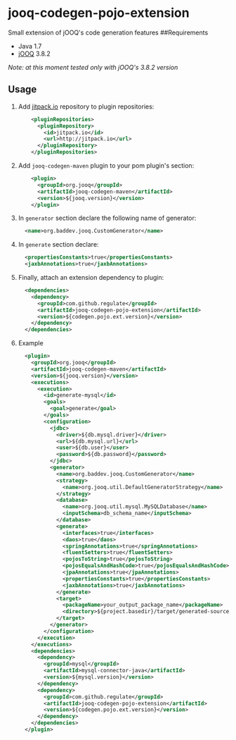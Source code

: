 # jooq-codegen-pojo-extension
Small extension of jOOQ's code generation features
##Requirements
* Java 1.7
* [jOOQ](http://www.jooq.org/) 3.8.2

*Note: at this moment tested only with jOOQ's 3.8.2 version*

## Usage
1. Add [jitpack.io](https://jitpack.io) repository to plugin repositories:

    ```xml
        <pluginRepositories>
          <pluginRepository>
            <id>jitpack.io</id>
            <url>http://jitpack.io</url>
          </pluginRepository>
        </pluginRepositories>
    ```

2. Add `jooq-codegen-maven` plugin to your pom plugin's section:

    ```xml
        <plugin>
          <groupId>org.jooq</groupId>
          <artifactId>jooq-codegen-maven</artifactId>
          <version>${jooq.version}</version>
        </plugin>
    ```

3. In `generator` section declare the following name of generator:

    ```xml
      <name>org.baddev.jooq.CustomGenerator</name>
    ```

3. In `generate` section declare:

    ```xml
      <propertiesConstants>true</propertiesConstants>
      <jaxbAnnotations>true</jaxbAnnotations>
    ```

4. Finally, attach an extension dependency to plugin:

    ```xml
      <dependencies>
        <dependency>
          <groupId>com.github.regulate</groupId>
          <artifactId>jooq-codegen-pojo-extension</artifactId>
          <version>${codegen.pojo.ext.version}</version>
        </dependency>
      </dependencies>
    ```

5. Example

    ```xml
      <plugin>
        <groupId>org.jooq</groupId>
        <artifactId>jooq-codegen-maven</artifactId>
        <version>${jooq.version}</version>
        <executions>
          <execution>
            <id>generate-mysql</id>
            <goals>
              <goal>generate</goal>
            </goals>
            <configuration>
              <jdbc>
                <driver>${db.mysql.driver}</driver>
                <url>${db.mysql.url}</url>
                <user>${db.user}</user>
                <password>${db.password}</password>
              </jdbc>
              <generator>
                <name>org.baddev.jooq.CustomGenerator</name>
                <strategy>
                  <name>org.jooq.util.DefaultGeneratorStrategy</name>
                </strategy>
                <database>
                  <name>org.jooq.util.mysql.MySQLDatabase</name>
                  <inputSchema>db_schema_name</inputSchema>
                </database>
                <generate>
                  <interfaces>true</interfaces>
                  <daos>true</daos>
                  <springAnnotations>true</springAnnotations>
                  <fluentSetters>true</fluentSetters>
                  <pojosToString>true</pojosToString>
                  <pojosEqualsAndHashCode>true</pojosEqualsAndHashCode>
                  <jpaAnnotations>true</jpaAnnotations>
                  <propertiesConstants>true</propertiesConstants>
                  <jaxbAnnotations>true</jaxbAnnotations>
                </generate>
                <target>
                  <packageName>your_output_package_name</packageName>
                  <directory>${project.basedir}/target/generated-sources/jooq</directory>
                </target>
              </generator>
            </configuration>
          </execution>
        </executions>
        <dependencies>
          <dependency>
            <groupId>mysql</groupId>
            <artifactId>mysql-connector-java</artifactId>
            <version>${mysql.version}</version>
          </dependency>
          <dependency>
            <groupId>com.github.regulate</groupId>
            <artifactId>jooq-codegen-pojo-extension</artifactId>
            <version>${codegen.pojo.ext.version}</version>
          </dependency>
        </dependencies>
      </plugin>
    ```